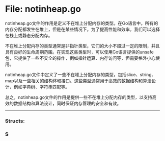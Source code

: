 # File: notinheap.go

notinheap.go文件的作用是定义不在堆上分配内存的类型。在Go语言中，所有的内存分配都发生在堆上，但是在某些情况下，为了提高性能和效率，我们可以选择在栈上或静态分配内存。

不在堆上分配内存的类型通常是非指针类型，它们的大小不超过一定的限制，并且具有良好的生命周期范围。在实现这些类型时，可以使用Go语言提供的unsafe包，它提供了一些不安全的操作，例如指针运算、内存访问等，但需要格外小心使用。

notinheap.go文件中定义了一些不在堆上分配内存的类型，包括slice、string、map以及一些相关的结构体和接口。这些类型通常用于高效的数据结构和算法设计，例如字典树、字符串匹配等。

总之，notinheap.go文件的作用是提供一些不在堆上分配内存的类型，以支持高效的数据结构和算法设计，同时保证内存管理的安全和有效。




---

### Structs:

### S





